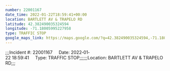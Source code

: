 ```yaml
---
number: 22001167
date_time: 2022-01-22T18:59:41+00:00
location: BARTLETT AV & TRAPELO RD
latitude: 42.382490035324594
longitude: -71.18005995227958
type: TRAFFIC STOP
google_maps_link: https://maps.google.com/?q=42.382490035324594,-71.18005995227958
---
```


;;;Incident #: 22001167     Date: 2022‐01‐22 18:59:41     Type: TRAFFIC STOP;;;;;;Location: BARTLETT AV & TRAPELO RD;;;
